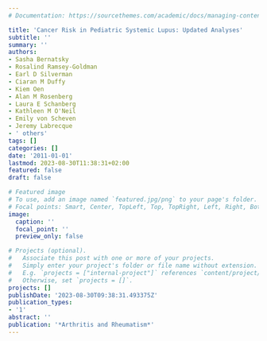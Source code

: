 ```yaml
---
# Documentation: https://sourcethemes.com/academic/docs/managing-content/

title: 'Cancer Risk in Pediatric Systemic Lupus: Updated Analyses'
subtitle: ''
summary: ''
authors:
- Sasha Bernatsky
- Rosalind Ramsey-Goldman
- Earl D Silverman
- Ciaran M Duffy
- Kiem Oen
- Alan M Rosenberg
- Laura E Schanberg
- Kathleen M O'Neil
- Emily von Scheven
- Jeremy Labrecque
- ' others'
tags: []
categories: []
date: '2011-01-01'
lastmod: 2023-08-30T11:38:31+02:00
featured: false
draft: false

# Featured image
# To use, add an image named `featured.jpg/png` to your page's folder.
# Focal points: Smart, Center, TopLeft, Top, TopRight, Left, Right, BottomLeft, Bottom, BottomRight.
image:
  caption: ''
  focal_point: ''
  preview_only: false

# Projects (optional).
#   Associate this post with one or more of your projects.
#   Simply enter your project's folder or file name without extension.
#   E.g. `projects = ["internal-project"]` references `content/project/deep-learning/index.md`.
#   Otherwise, set `projects = []`.
projects: []
publishDate: '2023-08-30T09:38:31.493375Z'
publication_types:
- '1'
abstract: ''
publication: '*Arthritis and Rheumatism*'
---
```


